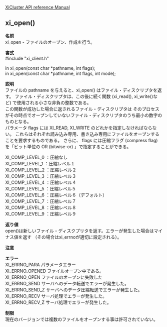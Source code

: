 [XiCluster API reference Manual](API.md)  

## xi_open()
  
**名前**  
  xi_open - ファイルのオープン、作成を行う。  
  
**書式**  
  #include "xi_client.h"  
  
  in xi_open(const char *pathname, int flags);  
  in xi_open(const char *pathname, int flags, int mode);  
  
**説明**  
  ファイルの pathname を与えると、xi_open() はファイル・ディスクリプタを返す。
  ファイル・ディスクリプタは、この後に続く関数 (xi_read(), xi_write()など)
で使用される小さな非負の整数である。  
  この関数が成功した場合に返されるファイル・ディスクリプタは そのプロセスがその時点でオープンしていないファイル・ディスクリプタのうち最小の数字のものとなる。  
  パラメータ flags には XI_READ, XI_WRITE のどれかを指定しなければならない。
これらはそれぞれ読み込み専用、書き込み専用にファイルをオープンすることを要求するものである。
  さらに、 flags には圧縮フラグ (compress flag) を「ビット単位の OR (bitwise-or) 」で指定することができる。 
  
  XI_COMP_LEVEL_0 ：圧縮なし  
  XI_COMP_LEVEL_1 ：圧縮レベル１  
  XI_COMP_LEVEL_2 ：圧縮レベル２  
  XI_COMP_LEVEL_3 ：圧縮レベル３  
  XI_COMP_LEVEL_4 ：圧縮レベル４  
  XI_COMP_LEVEL_5 ：圧縮レベル５  
  XI_COMP_LEVEL_6 ：圧縮レベル６（デフォルト）  
  XI_COMP_LEVEL_7 ：圧縮レベル７  
  XI_COMP_LEVEL_8 ：圧縮レベル８  
  XI_COMP_LEVEL_9 ：圧縮レベル９  
  
**返り値**  
  open()は新しいファイル・ディスクプリタを返す。エラーが発生した場合はマイナス値を返す
  （その場合はxi_errnoが適切に設定される）。  
  
  
**注意**  
  
  
**エラー**  
  XI_ERRNO_PARA   パラメータエラー  
  XI_ERRNO_OPENED ファイルオープン中である。   
  XI_ERRNO_OPEN   ファイルのオープンに失敗した  
  XI_ERRNO_SEND   サーバへのデータ転送でエラーが発生した。  
  XI_ERRNO_SEND_Z サーバへのデータ圧縮転送でエラーが発生した。  
  XI_ERRNO_RECV   サーバ処理でエラーが発生した。  
  XI_ERRNO_RECV_Z サーバ処理でエラーが発生した。  
  
  
**制限**  
  現在のバージョンでは複数のファイルをオープンする事は許可されていない。  
  

